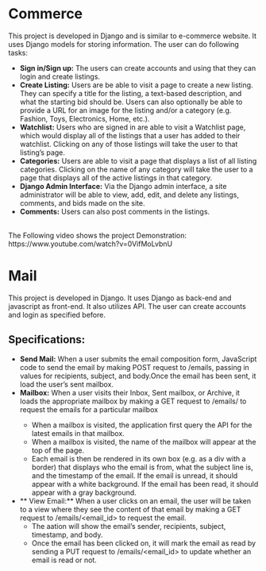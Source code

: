 # Commerce
This project is developed in Django and is similar to e-commerce website. It uses Django models for storing information.
The user can do following tasks:
* **Sign in/Sign up:** The users can create accounts and using that they can login and create listings.
* **Create Listing:**
Users are be able to visit a page to create a new listing. They can specify a title for the listing, a text-based description, and what the starting bid should be. Users can also optionally be able to provide a URL for an image for the listing and/or a category (e.g. Fashion, Toys, Electronics, Home, etc.).
* **Watchlist:** 
Users who are signed in are able to visit a Watchlist page, which would display all of the 
listings that a user has added to their watchlist. Clicking on any of those listings will take the user to that listing’s page.
* **Categories:** 
Users are able to visit a page that displays a list of all listing categories. Clicking on the name of any category will 
take the user to a page that displays all of the active listings in that category.
* **Django Admin Interface:**
Via the Django admin interface, a site administrator will be able to view, add, edit, and delete any listings, comments, and bids made on the site.
* **Comments:**
Users can also post comments in the listings.
<br>
The Following video shows the project Demonstration: <br>
https://www.youtube.com/watch?v=0VifMoLvbnU

# Mail
This project is developed in Django. It uses Django as back-end and javascript as front-end. It also utilizes API. The user can create accounts and login as specified before.
## Specifications:
* **Send Mail:** When a user submits the email composition form, JavaScript code to send the email by making POST request to /emails, passing in values for recipients, subject, and body.Once the email has been sent, it load the user’s sent mailbox.
* **Mailbox:** When a user visits their Inbox, Sent mailbox, or Archive, it loads the appropriate mailbox by making a GET request to /emails/<mailbox> to request the emails for a particular mailbox
  * When a mailbox is visited, the application first query the API for the latest emails in that mailbox.
  * When a mailbox is visited, the name of the mailbox will appear at the top of the page.
  * Each email is then be rendered in its own box (e.g. as a div with a border) that displays who the email is from, what the subject line is, and the timestamp of the email.   If the email is unread, it should appear with a white background. If the email has been read, it should appear with a gray background.
* ** View Email:** When a user clicks on an email, the user will be taken to a view where they see the content of that email by making a GET request to /emails/<email_id> to    request the email. 
  * The aation will show the email’s sender, recipients, subject, timestamp, and body.
  * Once the email has been clicked on, it will mark the email as read by sending a PUT request to /emails/<email_id> to update whether an email is read or not.
